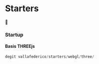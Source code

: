 # Starters

👀

### Startup

#### Basis THREEjs

``` JavaScript
degit vallafederico/starters/webgl/three/
```
